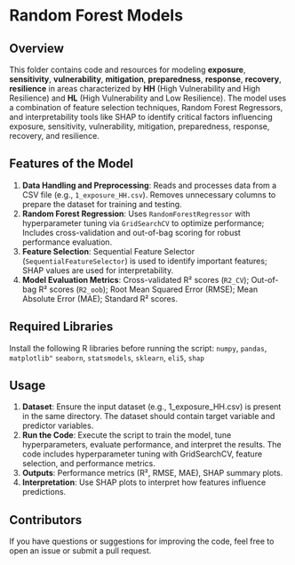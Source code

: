 # **Random Forest Models**

## **Overview**
This folder contains code and resources for modeling **exposure**, **sensitivity**, **vulnerability**, **mitigation**, **preparedness**, **response**, **recovery**, **resilience** in areas characterized by **HH** (High Vulnerability and High Resilience) and **HL** (High Vulnerability and Low Resilience). The model uses a combination of feature selection techniques, Random Forest Regressors, and interpretability tools like SHAP to identify critical factors influencing exposure, sensitivity, vulnerability, mitigation, preparedness, response, recovery, and resilience.

## **Features of the Model**
1. **Data Handling and Preprocessing**: Reads and processes data from a CSV file (e.g., `1_exposure_HH.csv`).
Removes unnecessary columns to prepare the dataset for training and testing.
2. **Random Forest Regression**: Uses `RandomForestRegressor` with hyperparameter tuning via `GridSearchCV` to optimize performance; Includes cross-validation and out-of-bag scoring for robust performance evaluation.
3. **Feature Selection**: Sequential Feature Selector (`SequentialFeatureSelector`) is used to identify important features; SHAP values are used for interpretability.
4. **Model Evaluation Metrics**: Cross-validated R² scores (`R2_CV`); Out-of-bag R² scores (`R2_oob`); Root Mean Squared Error (RMSE); Mean Absolute Error (MAE); Standard R² scores.

## **Required Libraries**
Install the following R libraries before running the script: `numpy`, `pandas`, `matplotlib"` `seaborn`, `statsmodels`, `sklearn`, `eli5`, `shap`

## **Usage**
1. **Dataset**: Ensure the input dataset (e.g., 1_exposure_HH.csv) is present in the same directory. The dataset should contain target variable and predictor variables.
2. **Run the Code**: Execute the script to train the model, tune hyperparameters, evaluate performance, and interpret the results. The code includes hyperparameter tuning with GridSearchCV, feature selection, and performance metrics.
3. **Outputs**: Performance metrics (R², RMSE, MAE), SHAP summary plots.
4. **Interpretation**: Use SHAP plots to interpret how features influence predictions.

## **Contributors**
If you have questions or suggestions for improving the code, feel free to open an issue or submit a pull request.

